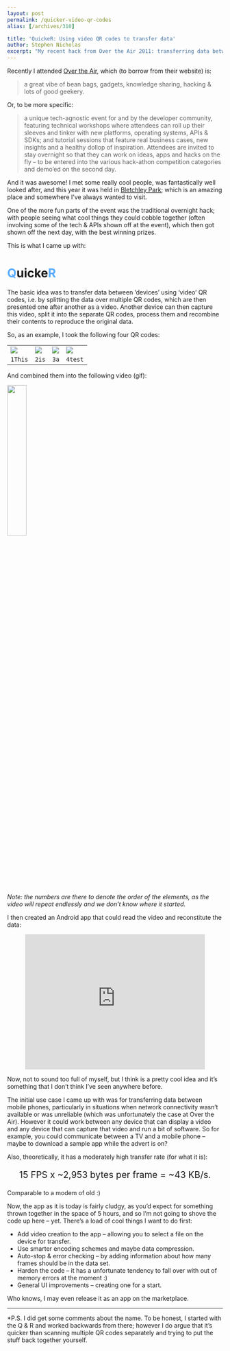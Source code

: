 ```yaml
---
layout: post
permalink: /quicker-video-qr-codes
alias: [/archives/310]

title: 'QuickeR: Using video QR codes to transfer data'
author: Stephen Nicholas
excerpt: "My recent hack from Over the Air 2011: transferring data between devices using 'video' QR codes."
---
```

Recently I attended [Over the Air][1], which (to borrow from their website) is:

> a great vibe of bean bags, gadgets, knowledge sharing, hacking & lots of good geekery.

Or, to be more specific:

> a unique tech-agnostic event for and by the developer community, featuring technical workshops where attendees can roll up their sleeves and tinker with new platforms, operating systems, APIs & SDKs; and tutorial sessions that feature real business cases, new insights and a healthy dollop of inspiration. Attendees are invited to stay overnight so that they can work on ideas, apps and hacks on the fly – to be entered into the various hack-athon competition categories and demo’ed on the second day.

And it was awesome! I met some really cool people, was fantastically well looked after, and this year it was held in [Bletchley Park][2]; which is an amazing place and somewhere I&#8217;ve always wanted to visit.
 
One of the more fun parts of the event was the traditional overnight hack; with people seeing what cool things they could cobble together (often involving some of the tech & APIs shown off at the event), which then got shown off the next day, with the best winning prizes.
 
This is what I came up with:
 
# <span style="color:#59ACFF;">Q</span>uicke<span style="color:#59ACFF;">R</span>

The basic idea was to transfer data between &#8216;devices&#8217; using &#8216;video&#8217; QR codes, i.e. by splitting the data over multiple QR codes, which are then presented one after another as a video. Another device can then capture this video, split it into the separate QR codes, process them and recombine their contents to reproduce the original data.

So, as an example, I took the following four QR codes:

<table id="qrtable">
  <tr>
    <td>
      <img src="{{ site.baseurl }}/assets/img/1.png" />
    </td>
    <td>
      <img src="{{ site.baseurl }}/assets/img/2.png" />
    </td>
    <td>
      <img src="{{ site.baseurl }}/assets/img/3.png" />
    </td>
    <td>
      <img src="{{ site.baseurl }}/assets/img/4.png" />
    </td>
  </tr>
  <tr>
    <td>
      <code>1This</code>
    </td>
    <td>
      <code>2is</code>
    </td>
    <td>
      <code>3a</code>
    </td>
    <td>
      <code>4test</code>
    </td>
  </tr>
</table>
 
And combined them into the following video (gif):
 
<img src="{{ site.baseurl}}/assets/img/fast.gif" style="width:30%" />

*Note: the numbers are there to denote the order of the elements, as the video will repeat endlessly and we don&#8217;t know where it started.*
 
I then created an Android app that could read the video and reconstitute the data:

<div style="width:100%; text-align:center">
  <iframe width="420" height="315" src="https://www.youtube.com/embed/RPM-oDcWcrk" frameborder="0" allowfullscreen></iframe>
</div>
 
Now, not to sound too full of myself, but I think is a pretty cool idea and it&#8217;s something that I don&#8217;t think I&#8217;ve seen anywhere before. 

The initial use case I came up with was for transferring data between mobile phones, particularly in situations when network connectivity wasn&#8217;t available or was unreliable (which was unfortunately the case at Over the Air). However it could work between any device that can display a video and any device that can capture that video and run a bit of software. So for example, you could communicate between a TV and a mobile phone &#8211; maybe to download a sample app while the advert is on?

Also, theoretically, it has a moderately high transfer rate (for what it is):

<p style="text-align:center;font-size:150%;">
  15 FPS x ~2,953 bytes per frame = ~43 KB/s.
</p>

Comparable to a modem of old :)

Now, the app as it is today is fairly cludgy, as you&#8217;d expect for something thrown together in the space of 5 hours, and so I&#8217;m not going to shove the code up here &#8211; yet. There&#8217;s a load of cool things I want to do first:

  * Add video creation to the app &#8211; allowing you to select a file on the device for transfer.
  * Use smarter encoding schemes and maybe data compression.
  * Auto-stop & error checking &#8211; by adding information about how many frames should be in the data set.
  * Harden the code &#8211; it has a unfortunate tendency to fall over with out of memory errors at the moment :)
  * General UI improvements &#8211; creating one for a start.

Who knows, I may even release it as an app on the marketplace.

---

*P.S. I did get some comments about the name. To be honest, I started with the Q & R and worked backwards from there; however I do argue that it&#8217;s quicker than scanning multiple QR codes separately and trying to put the stuff back together yourself.

 [1]: http://overtheair.org/blog/
 [2]: http://en.wikipedia.org/wiki/Bletchley_Park
